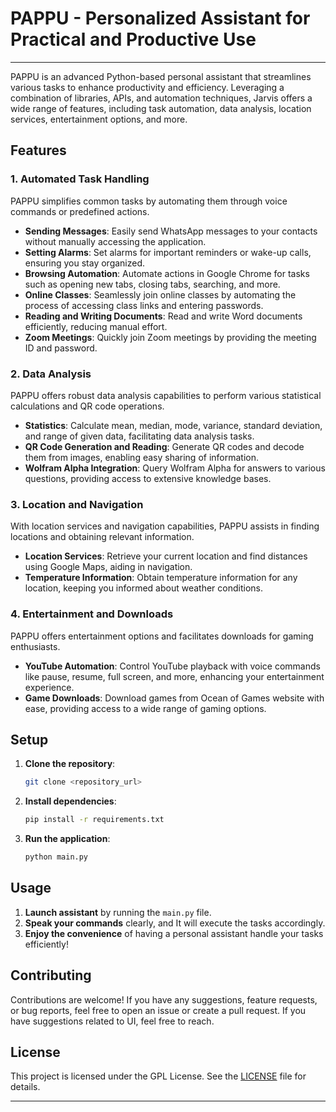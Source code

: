 # PAPPU - Personalized Assistant for Practical and Productive Use

---
PAPPU is an advanced Python-based personal assistant that streamlines various tasks to enhance productivity and efficiency. Leveraging a combination of libraries, APIs, and automation techniques, Jarvis offers a wide range of features, including task automation, data analysis, location services, entertainment options, and more.

## Features

### 1. Automated Task Handling

PAPPU simplifies common tasks by automating them through voice commands or predefined actions.

- **Sending Messages**: Easily send WhatsApp messages to your contacts without manually accessing the application.
- **Setting Alarms**: Set alarms for important reminders or wake-up calls, ensuring you stay organized.
- **Browsing Automation**: Automate actions in Google Chrome for tasks such as opening new tabs, closing tabs, searching, and more.
- **Online Classes**: Seamlessly join online classes by automating the process of accessing class links and entering passwords.
- **Reading and Writing Documents**: Read and write Word documents efficiently, reducing manual effort.
- **Zoom Meetings**: Quickly join Zoom meetings by providing the meeting ID and password.

### 2. Data Analysis

PAPPU offers robust data analysis capabilities to perform various statistical calculations and QR code operations.

- **Statistics**: Calculate mean, median, mode, variance, standard deviation, and range of given data, facilitating data analysis tasks.
- **QR Code Generation and Reading**: Generate QR codes and decode them from images, enabling easy sharing of information.
- **Wolfram Alpha Integration**: Query Wolfram Alpha for answers to various questions, providing access to extensive knowledge bases.

### 3. Location and Navigation

With location services and navigation capabilities, PAPPU assists in finding locations and obtaining relevant information.

- **Location Services**: Retrieve your current location and find distances using Google Maps, aiding in navigation.
- **Temperature Information**: Obtain temperature information for any location, keeping you informed about weather conditions.

### 4. Entertainment and Downloads

PAPPU offers entertainment options and facilitates downloads for gaming enthusiasts.

- **YouTube Automation**: Control YouTube playback with voice commands like pause, resume, full screen, and more, enhancing your entertainment experience.
- **Game Downloads**: Download games from Ocean of Games website with ease, providing access to a wide range of gaming options.

## Setup

1. **Clone the repository**:

    ```bash
    git clone <repository_url>
    ```

2. **Install dependencies**:

    ```bash
    pip install -r requirements.txt
    ```

3. **Run the application**:

    ```bash
    python main.py
    ```

## Usage

1. **Launch assistant** by running the `main.py` file.
2. **Speak your commands** clearly, and It will execute the tasks accordingly.
3. **Enjoy the convenience** of having a personal assistant handle your tasks efficiently!

## Contributing

Contributions are welcome! If you have any suggestions, feature requests, or bug reports, feel free to open an issue or create a pull request.
If you have suggestions related to UI, feel free to reach.

## License

This project is licensed under the GPL License. See the [LICENSE](LICENSE) file for details.

---
